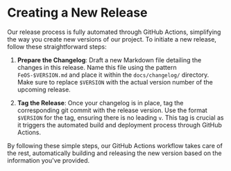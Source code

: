 # Creating a New Release

Our release process is fully automated through GitHub Actions, simplifying the way you create new versions of our project. To initiate a new release, follow these straightforward steps:

1. **Prepare the Changelog**: Draft a new Markdown file detailing the changes in this release. Name this file using the pattern `FeOS-$VERSION.md` and place it within the `docs/changelog/` directory. Make sure to replace `$VERSION` with the actual version number of the upcoming release.

2. **Tag the Release**: Once your changelog is in place, tag the corresponding git commit with the release version. Use the format `$VERSION` for the tag, ensuring there is no leading `v`. This tag is crucial as it triggers the automated build and deployment process through GitHub Actions.

By following these simple steps, our GitHub Actions workflow takes care of the rest, automatically building and releasing the new version based on the information you've provided.

